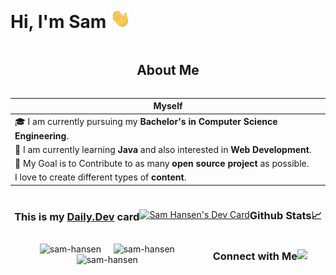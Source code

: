# Hi, I'm Sam <img src="./assets/Hi.gif" style="width:32px;">

<section style="display:flex;flex-direction:row;flex-wrap:wrap;justify-content:center;align-items:center;">

## About Me

Myself|    
------|
🎓 I am currently pursuing my **Bachelor's in Computer Science Engineering**.   |
🌱 I am currently learning **Java** and also interested in **Web Development**. |
🎯 My Goal is to Contribute to as many **open source project** as possible.     |
   I love to create different types of **content**.                             |

### This is my [Daily.Dev](https://app.daily.dev/devcard) card

<div style="display:flex;flex-direction:row;flex-wrap:wrap;justify-content:center;align-items:center;">
    <a href="https://app.daily.dev/samhansen">
        <img src="https://api.daily.dev/devcards/309b8fbde4e54feaa32b8e28a8b42372.png?r=pu0" width="400" alt="Sam Hansen's Dev Card" />
    </a>
</div>

### Github Stats📈

<!--START_SECTION:activity-->
<div style="display:flex;flex-direction:row;flex-wrap:wrap;justify-content:center;align-items:center;">
    <img width="40%" src="https://github-readme-stats.vercel.app/api/top-langs?username=sam-hansen&show_icons=true&theme=dracula&title_color=ff8000&text_color=ffffff&bg_color=6a6a6a&locale=en&layout=compact&hide_border=true" alt="sam-hansen" />
    <img style="width:48%;" src="https://github-readme-stats.vercel.app/api?username=sam-hansen&show_icons=true&theme=dracula&title_color=ff8000&text_color=ffffff&bg_color=6a6a6a&locale=en&hide_border=true" alt="sam-hansen" />
    <img style="width:48%;" src="https://github-readme-streak-stats.herokuapp.com/?user=sam-hansen&theme=highcontrast&hide_border=true" alt="sam-hansen" />
</div>
<!--END_SECTION:activity-->

### Connect with Me

<img src="https://img.shields.io/github/followers/sam-hansen?style=social" />

</section>

<!--#### Contribution Graph
<div style="display:flex;flex-direction:row;flex-wrap:wrap;justify-content:center;align-items:center;">
<img src="https://img.shields.io/github/followers/sam-hansen?style=social" />
![GitHub Activity Graph](https://activity-graph.herokuapp.com/graph?username=sam-hansen&theme=dracula&hide_border=true)  
</div>-->
